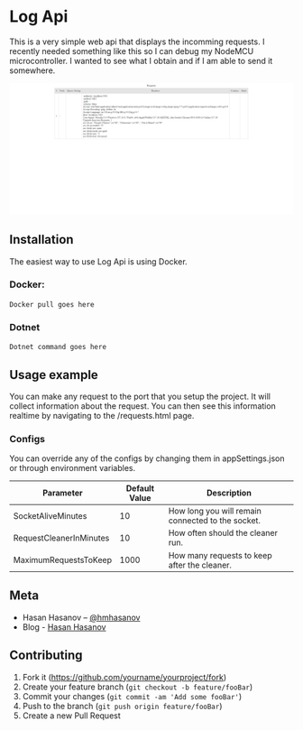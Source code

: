 # Log Api

This is a very simple web api that displays the incomming requests. I recently needed something like this so I can debug my NodeMCU microcontroller. I wanted to see what I obtain and if I am able to send it somewhere.

![](assets/LogApi.gif)

## Installation 

The easiest way to use Log Api is using Docker.

### Docker:

```
Docker pull goes here
```

### Dotnet

```
Dotnet command goes here
```

## Usage example

You can make any request to the port that you setup the project. It will collect information about the request. You can then see this information realtime by navigating to the /requests.html page.

### Configs

You can override any of the configs by changing them in appSettings.json or through environment variables.

| Parameter  | Default Value | Description |
| ------------- | ------------- |------------- |
| SocketAliveMinutes  | 10  | How long you will remain connected to the socket.  |
| RequestCleanerInMinutes  |  10  | How often should the cleaner run. |
| MaximumRequestsToKeep  | 1000 | How many requests to keep after the cleaner. |

## Meta

* Hasan Hasanov – [@hmhasanov](https://twitter.com/hmhasanov)
* Blog - [Hasan Hasanov](https://hasan-hasanov.com/)

## Contributing

1. Fork it (<https://github.com/yourname/yourproject/fork>)
2. Create your feature branch (`git checkout -b feature/fooBar`)
3. Commit your changes (`git commit -am 'Add some fooBar'`)
4. Push to the branch (`git push origin feature/fooBar`)
5. Create a new Pull Request
